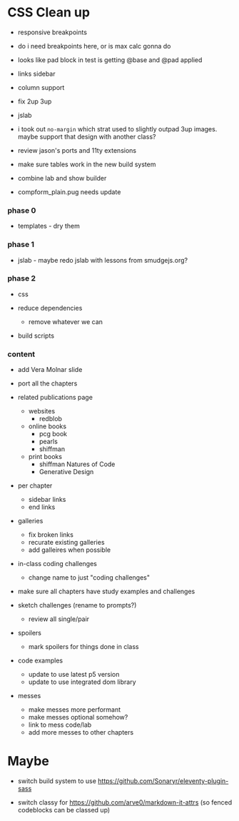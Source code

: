 # CSS Clean up

- responsive breakpoints
- do i need breakpoints here, or is max calc gonna do
- looks like pad block in test is getting @base and @pad applied
- links sidebar
- column support
- fix 2up 3up
- jslab
- i took out `no-margin` which strat used to slightly outpad 3up images. maybe support that design with another class?

- review jason's ports and 11ty extensions

- make sure tables work in the new build system
- combine lab and show builder
- compform_plain.pug needs update

### phase 0

- templates - dry them

### phase 1

- jslab - maybe redo jslab with lessons from smudgejs.org?

### phase 2

- css
- reduce dependencies

  - remove whatever we can

- build scripts

### content

- add Vera Molnar slide

- port all the chapters

- related publications page

  - websites
    - redblob
  - online books
    - pcg book
    - pearls
    - shiffman
  - print books
    - shiffman Natures of Code
    - Generative Design

- per chapter

  - sidebar links
  - end links

- galleries

  - fix broken links
  - recurate existing galleries
  - add galleires when possible

- in-class coding challenges

  - change name to just "coding challenges"

- make sure all chapters have study examples and challenges

- sketch challenges (rename to prompts?)

  - review all single/pair

- spoilers

  - mark spoilers for things done in class

- code examples

  - update to use latest p5 version
  - update to use integrated dom library

- messes
  - make messes more performant
  - make messes optional somehow?
  - link to mess code/lab
  - add more messes to other chapters

# Maybe

- switch build system to use https://github.com/Sonaryr/eleventy-plugin-sass

- switch classy for https://github.com/arve0/markdown-it-attrs (so fenced codeblocks can be classed up)
